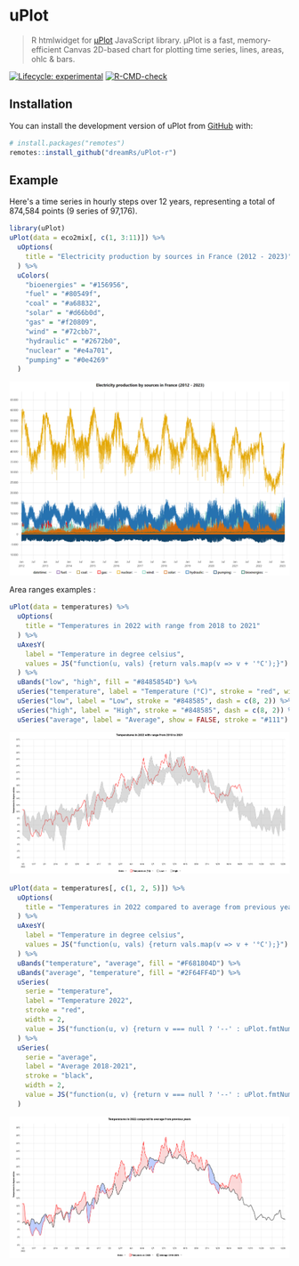 
# uPlot

> R htmlwidget for [µPlot](https://github.com/leeoniya/uPlot) JavaScript library. μPlot is a fast, memory-efficient Canvas 2D-based chart for plotting time series, lines, areas, ohlc & bars.

<!-- badges: start -->
[![Lifecycle: experimental](https://img.shields.io/badge/lifecycle-experimental-orange.svg)](https://lifecycle.r-lib.org/articles/stages.html#experimental)
[![R-CMD-check](https://github.com/dreamRs/uPlot-r/actions/workflows/R-CMD-check.yaml/badge.svg)](https://github.com/dreamRs/uPlot-r/actions/workflows/R-CMD-check.yaml)
<!-- badges: end -->


## Installation

You can install the development version of uPlot from [GitHub](https://github.com/dreamRs/uPlot-r) with:

```r
# install.packages("remotes")
remotes::install_github("dreamRs/uPlot-r")
```

## Example

Here's a time series in hourly steps over 12 years, representing a total of 874,584 points (9 series of 97,176).

```r
library(uPlot)
uPlot(data = eco2mix[, c(1, 3:11)]) %>% 
  uOptions(
    title = "Electricity production by sources in France (2012 - 2023)"
  ) %>% 
  uColors(
    "bioenergies" = "#156956",
    "fuel" = "#80549f",
    "coal" = "#a68832",
    "solar" = "#d66b0d",
    "gas" = "#f20809",
    "wind" = "#72cbb7",
    "hydraulic" = "#2672b0",
    "nuclear" = "#e4a701",
    "pumping" = "#0e4269"
  )
```
![uPlot example](man/figures/uplot.png)



Area ranges examples :

```r
uPlot(data = temperatures) %>% 
  uOptions(
    title = "Temperatures in 2022 with range from 2018 to 2021"
  ) %>% 
  uAxesY(
    label = "Temperature in degree celsius",
    values = JS("function(u, vals) {return vals.map(v => v + '°C');}")
  ) %>% 
  uBands("low", "high", fill = "#8485854D") %>% 
  uSeries("temperature", label = "Temperature (°C)", stroke = "red", width = 2) %>% 
  uSeries("low", label = "Low", stroke = "#848585", dash = c(8, 2)) %>% 
  uSeries("high", label = "High", stroke = "#848585", dash = c(8, 2)) %>% 
  uSeries("average", label = "Average", show = FALSE, stroke = "#111")
```

![temperature 1 example](man/figures/temperature1.png)


```r
uPlot(data = temperatures[, c(1, 2, 5)]) %>% 
  uOptions(
    title = "Temperatures in 2022 compared to average from previous years"
  ) %>% 
  uAxesY(
    label = "Temperature in degree celsius",
    values = JS("function(u, vals) {return vals.map(v => v + '°C');}")
  ) %>% 
  uBands("temperature", "average", fill = "#F681804D") %>%
  uBands("average", "temperature", fill = "#2F64FF4D") %>% 
  uSeries(
    serie = "temperature",
    label = "Temperature 2022", 
    stroke = "red", 
    width = 2,
    value = JS("function(u, v) {return v === null ? '--' : uPlot.fmtNum(v) + '°C';}")
  ) %>% 
  uSeries(
    serie = "average",
    label = "Average 2018-2021",
    stroke = "black",
    width = 2,
    value = JS("function(u, v) {return v === null ? '--' : uPlot.fmtNum(v) + '°C';}")
  )
```

![temperature 2 example](man/figures/temperature2.png)

